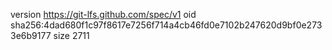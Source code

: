 version https://git-lfs.github.com/spec/v1
oid sha256:4dad680f1c97f8617e7256f714a4cb46fd0e7102b247620d9bf0e2733e6b9177
size 2711

